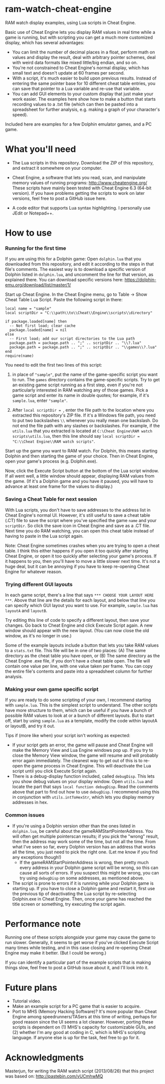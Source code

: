 # ram-watch-cheat-engine

RAM watch display examples, using Lua scripts in Cheat Engine.

Basic use of Cheat Engine lets you display RAM values in real time while a game is running, but with scripting you can get a much more customized display, which has several advantages:

* You can limit the number of decimal places in a float, perform math on values and display the result, deal with arbitrary pointer schemes, deal with weird data formats like mixed little/big endian, and so on.
* You're not constrained to Cheat Engine's normal display, which has small text and doesn't update at 60 frames per second.
* With a script, it's much easier to build upon previous results. Instead of entering the same pointer base for 10 different cheat table entries, you can save that pointer to a Lua variable and re-use that variable.
* You can add GUI elements to your custom display that just make your work easier. The examples here show how to make a button that starts recording values to a .txt file (which can then be pasted into a spreadsheet for further analysis, e.g. making a graph of your character's speed).

Included here are examples for a few Dolphin emulator games, and a PC game.


# What you'll need

* The Lua scripts in this repository. Download the ZIP of this repository, and extract it somewhere on your computer.

* Cheat Engine, a software that lets you read, scan, and manipulate memory values of running programs: http://www.cheatengine.org/ These scripts have mainly been tested with Cheat Engine 6.3 (64-bit version). If you have problems getting the scripts to work on later versions, feel free to post a GitHub issue here.

* A code editor that supports Lua syntax highlighting. I personally use JEdit or Notepad++.


# How to use

### Running for the first time

If you are using this for a Dolphin game: Open `dolphin.lua` that you downloaded from this repository, and edit it according to the steps in that file's comments. The easiest way is to download a specific version of Dolphin listed in `dolphin.lua`, and uncomment the line for that version, as explained there. You can download specific versions here: https://dolphin-emu.org/download/list/master/1/

Start up Cheat Engine. In the Cheat Engine menu, go to Table -> Show Cheat Table Lua Script. Paste the following script in there:

    local name = "sample"
    local scriptDir = "C:\\path\\to\\Cheat\\Engine\\scripts\\directory"
    
    if package.loaded[name] then
      -- Not first load; clear cache
      package.loaded[name] = nil
    else
      -- First load; add our script directories to the Lua path
      package.path = package.path .. ";" .. scriptDir .. "\\?.lua"
      package.path = package.path .. ";" .. scriptDir .. "\\games\\?.lua"
    end
    require(name)

You need to edit the first two lines of this script:

1. in place of `"sample"`, put the name of the game-specific script you want to run. The `games` directory contains the game-specific scripts. Try to get an existing game script running as a first step, even if you're not particularly interested in RAM watching any of those games. Pick a game script and enter its name in double quotes; for example, if it's `sample.lua`, enter `"sample"`.

2. After `local scriptDir = `, enter the file path to the location where you extracted this repository's ZIP file. If it's a Windows file path, you need to put two backslashes `\\` whenever you really mean one backslash. Do not end the file path with any slashes or backslashes. For example, if the `utils.lua` that you extracted is located at `C:\Cheat Engine\RAM watch scripts\utils.lua`, then this line should say `local scriptDir = "C:\\Cheat Engine\\RAM watch scripts"`.

Start up the game you want to RAM watch. For Dolphin, this means starting Dolphin and then starting the game of your choice. Then in Cheat Engine, open your game's process (e.g. Dolphin.exe).

Now, click the Execute Script button at the bottom of the Lua script window. If all went well, a little window should appear, displaying RAM values from the game. (If it's a Dolphin game and you have it paused, you will have to advance at least one frame for the values to display.)

### Saving a Cheat Table for next session

With Lua scripts, you don't have to save addresses to the address list in Cheat Engine's normal UI. However, it's still useful to save a cheat table (.CT) file to save the script where you've specified the game `name` and your `scriptDir`. So click the save icon in Cheat Engine and save as a .CT file. Next time you do RAM watching, you can open this cheat table instead of having to paste in the Lua script again.

Note: Cheat Engine sometimes crashes when you are trying to open a cheat table. I think this either happens if you open it too quickly after starting Cheat Engine, or open it too quickly after selecting your game's process. If it happens to you, then you'll have to move a little slower next time. It's not a huge deal, but it can be annoying if you have to keep re-opening Cheat Engine for whatever reason.

### Trying different GUI layouts

In each game script, there's a line that says `*** CHOOSE YOUR LAYOUT HERE ***`. Above that line are the details for each layout, and below that line you can specify which GUI layout you want to use. For example, `sample.lua` has `layoutA` and `layoutB`.

Try editing this line of code to specify a different layout, then save your changes. Go back to Cheat Engine and click Execute Script again. A new window should appear with the new layout. (You can now close the old window, as it's no longer in use.)

Some of the example layouts include a button that lets you take RAM values to a `stats.txt` file. This file will be in one of two places: (A) The same directory as the cheat table you have open, or (B) The same directory as the Cheat Engine .exe file, if you don't have a cheat table open. The file will contain one value per line, with one value taken per frame. You can copy the entire file's contents and paste into a spreadsheet column for further analysis.

### Making your own game specific script

If you are ready to do some scripting of your own, I recommend starting with `sample.lua`. This is the simplest script to understand. The other scripts have more structure to them, which can be useful if you have a bunch of possible RAM values to look at or a bunch of different layouts. But to start off, start by using `sample.lua` as a template, modify the code within layoutA or layoutB, and try it out.

Tips if (more like when) your script isn't working as expected:

* If your script gets an error, the game will pause and Cheat Engine will make the Memory View and Lua Engine windows pop up. If you try to close the Memory View window, the game will resume and will probably error again immediately. The cleanest way to get out of this is to re-open the game process in Cheat Engine. This will deactivate the Lua script until you click Execute Script again.
* There is a debug-display function included, called `debugDisp`. This lets you show debug values on your display window. Open `utils.lua` and locate the part that says `local function debugDisp`. Read the comments above that part to find out how to use `debugDisp`. I recommend using this in conjunction with `utils.intToHexStr`, which lets you display memory addresses in hex.

### Common issues

* If you're using a Dolphin version other than the ones listed in `dolphin.lua`, be careful about the gameRAMStartPointerAddress. You will often get multiple pointerscan results; if you pick the "wrong" result, then the address may work some of the time, but not all the time. From what I've seen so far, every Dolphin version has an address that works all the time, you just need to pick the right one. (Let me know if you find any exceptions though!)
  * If the gameRAMStartPointerAddress is wrong, then pretty much every address in your Dolphin game script will be wrong, so this can cause all sorts of errors. If you suspect this might be wrong, you can try using `debugDisp` on some addresses, as mentioned above.
* The script is prone to errors if it is running while your Dolphin game is starting up. If you have to close a Dolphin game and restart it, first use the previous tip of deactivating the Lua script by re-selecting Dolphin.exe in Cheat Engine. Then, once your game has reached the title screen or something, try executing the script again.


# Performance note

Running one of these scripts alongside your game may cause the game to run slower. Generally, it seems to get worse if you've clicked Execute Script many times while testing, and in this case closing and re-opening Cheat Engine may make it better. (But I could be wrong.)

If you can identify a particular part of the example scripts that is making things slow, feel free to post a GitHub issue about it, and I'll look into it.


# Future plans

* Tutorial video.
* Make an example script for a PC game that is easier to acquire.
* Port to MHS (Memory Hacking Software)? It's more popular than Cheat Engine among speedrunners/TASers at this time of writing, perhaps for good reason since the UI seems a lot cleaner. However, porting these scripts is dependent on (1) MHS's capacity for customizable GUIs, and (2) whether I'm any good at coding in C, which is MHS's scripting language. If anyone else is up for the task, feel free to go for it.


# Acknowledgments

Masterjun, for writing the RAM watch script (2013/08/26) that this project was based on: http://pastebin.com/vUCmhwMQ
